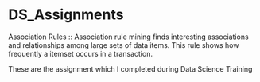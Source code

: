 # DS_Assignments

Association Rules ::
Association rule mining finds interesting associations and relationships among large sets of data items. This rule shows how frequently a itemset occurs in a transaction.

These are the assignment which I completed during Data Science Training
